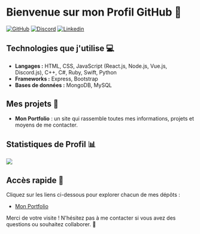 # Bienvenue sur mon Profil GitHub 👋

[![GitHub](https://img.shields.io/badge/NoaKajou-333333?logo=Github&logoColor=white)](https://github.com/NoaKajou)
[![Discord](https://img.shields.io/badge/@20syl_-5865F2?logo=Discord&logoColor=white)](https://discord.com/users/702504146250760273)
[![Linkedin](https://img.shields.io/badge/NoaR-blue?logo=Linkedin&logoColor=white&link=https://www.linkedin.com/in/noa-rafrafi-a0bb33311/)]([https://www.linkedin.com/in/noa-rafrafi-a0bb33311/])

## Technologies que j'utilise 💻
- **Langages :** HTML, CSS, JavaScript (React.js, Node.js, Vue.js, Discord.js), C++, C#, Ruby, Swift, Python
- **Frameworks :** Express, Bootstrap
- **Bases de données :** MongoDB, MySQL

## Mes projets 🚀
- **Mon Portfolio** : un site qui rassemble toutes mes informations, projets et moyens de me contacter.

## Statistiques de Profil 📊
<div>
  <a href="https://github.com/NoaKajou">
    <img src="https://komarev.com/ghpvc/?username=NoaKajou&color=69a5dc&style=flat&label=Vues+du+profil"/>
  </a>
</div>

## Accès rapide 🔗
Cliquez sur les liens ci-dessous pour explorer chacun de mes dépôts :
- [Mon Portfolio](https://noakajou.github.io/portfolio/)

Merci de votre visite ! N'hésitez pas à me contacter si vous avez des questions ou souhaitez collaborer. 🤝
